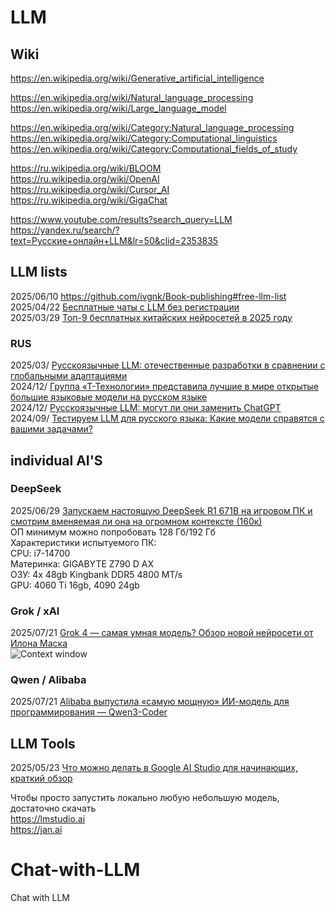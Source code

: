 # LLM        
## Wiki        
https://en.wikipedia.org/wiki/Generative_artificial_intelligence                       

https://en.wikipedia.org/wiki/Natural_language_processing                
https://en.wikipedia.org/wiki/Large_language_model                  

https://en.wikipedia.org/wiki/Category:Natural_language_processing                 
https://en.wikipedia.org/wiki/Category:Computational_linguistics           
https://en.wikipedia.org/wiki/Category:Computational_fields_of_study                    

https://ru.wikipedia.org/wiki/BLOOM             
https://ru.wikipedia.org/wiki/OpenAI               
https://ru.wikipedia.org/wiki/Cursor_AI                      
https://ru.wikipedia.org/wiki/GigaChat                 

https://www.youtube.com/results?search_query=LLM         
https://yandex.ru/search/?text=Русские+онлайн+LLM&lr=50&clid=2353835                    

## LLM lists              
2025/06/10 https://github.com/ivgnk/Book-publishing#free-llm-list                      
2025/04/22 [Бесплатные чаты с LLM без регистрации](https://github.com/ivgnk/DS-ML-DL-AI/blob/master/README.md#%D0%B1%D0%B5%D1%81%D0%BF%D0%BB%D0%B0%D1%82%D0%BD%D1%8B%D0%B5-%D1%87%D0%B0%D1%82%D1%8B-%D1%81-llm-%D0%B1%D0%B5%D0%B7-%D1%80%D0%B5%D0%B3%D0%B8%D1%81%D1%82%D1%80%D0%B0%D1%86%D0%B8%D0%B8)     
2025/03/29 [Топ-9 бесплатных китайских нейросетей в 2025 году](https://habr.com/ru/companies/bothub/articles/895482/)        

### RUS                    
2025/03/ [Русскоязычные LLM: отечественные разработки в сравнении с глобальными адаптациями](https://habr.com/ru/companies/korus_consulting/articles/888568/)           
2024/12/ [Группа «Т-Технологии» представила лучшие в мире открытые большие языковые модели на русском языке](https://www.tbank.ru/about/news/11122024-the-t-technologies-group-has-introduced-the-worlds-most-efficient-open-large-language-models-in-russian/)             
2024/12/ [Русскоязычные LLM: могут ли они заменить ChatGPT](https://just-ai.com/blog/russkoyazychnye-llm-mogut-li-oni-zamenit-chatgpt)            
2024/09/ [Тестируем LLM для русского языка: Какие модели справятся с вашими задачами?](https://www.technologika.ru/blog/testing-llm-with-russian-language)                  

## individual AI'S

### DeepSeek
2025/06/29 [Запускаем настоящую DeepSeek R1 671B на игровом ПК и смотрим вменяемая ли она на огромном контексте (160к)](https://habr.com/ru/articles/921540/)              
ОП минимум можно попробовать 128 Гб/192 Гб                  
Характеристики испытуемого ПК:               
CPU: i7-14700                 
Материнка: GIGABYTE Z790 D AX                   
ОЗУ: 4x 48gb Kingbank DDR5 4800 MT/s                        
GPU: 4060 Ti 16gb, 4090 24gb                          

### Grok / xAI               
2025/07/21 [Grok 4 — самая умная модель? Обзор новой нейросети от Илона Маска](https://habr.com/ru/companies/bothub/articles/929688/)        
![Context window](https://habrastorage.org/r/w1560/getpro/habr/upload_files/515/bac/9bc/515bac9bc8ed532fee6e68ceda8cbc5a.png)                  


### Qwen / Alibaba             
2025/07/21 [Alibaba выпустила «самую мощную» ИИ-модель для программирования — Qwen3-Coder](https://habr.com/ru/companies/bothub/news/930392/)             


## LLM Tools            
2025/05/23 [Что можно делать в Google AI Studio для начинающих, краткий обзор](https://habr.com/ru/articles/912230/)                  

Чтобы просто запустить локально любую небольшую модель, достаточно скачать           
https://lmstudio.ai                    
https://jan.ai                   


# Chat-with-LLM     
Chat with LLM

